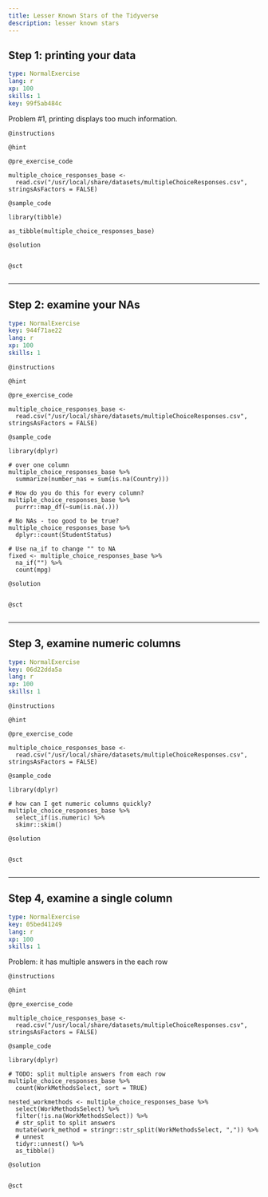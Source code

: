 ```yaml
---
title: Lesser Known Stars of the Tidyverse
description: lesser known stars
---
```


## Step 1: printing your data

```yaml
type: NormalExercise
lang: r
xp: 100
skills: 1
key: 99f5ab484c
```

Problem #1, printing displays too much information.

`@instructions`


`@hint`


`@pre_exercise_code`

```{r}
multiple_choice_responses_base <- 
  read.csv("/usr/local/share/datasets/multipleChoiceResponses.csv", stringsAsFactors = FALSE)
```

`@sample_code`

```{r}
library(tibble)

as_tibble(multiple_choice_responses_base)
```

`@solution`

```{r}

```

`@sct`

```{r}

```

---
## Step 2: examine your NAs

```yaml
type: NormalExercise
key: 944f71ae22
lang: r
xp: 100
skills: 1
```


`@instructions`

`@hint`

`@pre_exercise_code`
```{r}
multiple_choice_responses_base <- 
  read.csv("/usr/local/share/datasets/multipleChoiceResponses.csv", stringsAsFactors = FALSE)
```

`@sample_code`
```{r}
library(dplyr)

# over one column
multiple_choice_responses_base %>%
  summarize(number_nas = sum(is.na(Country)))

# How do you do this for every column?
multiple_choice_responses_base %>%
  purrr::map_df(~sum(is.na(.)))

# No NAs - too good to be true?
multiple_choice_responses_base %>%
  dplyr::count(StudentStatus)

# Use na_if to change "" to NA
fixed <- multiple_choice_responses_base %>%
  na_if("") %>%
  count(mpg)
```

`@solution`
```{r}

```

`@sct`
```{r}

```

---
## Step 3, examine numeric columns

```yaml
type: NormalExercise
key: 06d22dda5a
lang: r
xp: 100
skills: 1
```


`@instructions`

`@hint`

`@pre_exercise_code`
```{r}
multiple_choice_responses_base <- 
  read.csv("/usr/local/share/datasets/multipleChoiceResponses.csv", stringsAsFactors = FALSE)
```

`@sample_code`
```{r}
library(dplyr)

# how can I get numeric columns quickly?
multiple_choice_responses_base %>%
  select_if(is.numeric) %>%
  skimr::skim()
```

`@solution`
```{r}

```

`@sct`
```{r}

```

---
## Step 4, examine a single column

```yaml
type: NormalExercise
key: 05bed41249
lang: r
xp: 100
skills: 1
```

Problem: it has multiple answers in the each row

`@instructions`

`@hint`

`@pre_exercise_code`
```{r}
multiple_choice_responses_base <- 
  read.csv("/usr/local/share/datasets/multipleChoiceResponses.csv", stringsAsFactors = FALSE)
```

`@sample_code`
```{r}
library(dplyr)

# TODO: split multiple answers from each row
multiple_choice_responses_base %>%
  count(WorkMethodsSelect, sort = TRUE)
  
nested_workmethods <- multiple_choice_responses_base %>%
  select(WorkMethodsSelect) %>%
  filter(!is.na(WorkMethodsSelect)) %>%
  # str_split to split answers
  mutate(work_method = stringr::str_split(WorkMethodsSelect, ",")) %>%
  # unnest
  tidyr::unnest() %>%
  as_tibble()

```

`@solution`
```{r}

```

`@sct`
```{r}

```
